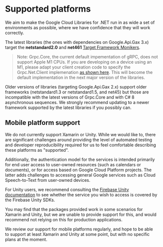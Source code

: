 # Supported platforms

We aim to make the Google Cloud Libraries for .NET run in as wide a
set of environments as possible, where we have confidence that they
will work correctly.

The latest libraries (the ones with dependencies on Google.Api.Gax
3.x) target the **netstandard2.0** and **net461** [Target
Framework Monikers](https://docs.microsoft.com/en-us/nuget/schema/target-frameworks).

> Note: Grpc.Core, the current default impementation of gRPC, does
> not support Apple M1 CPUs. If you are developing on a device using
> an M1, please adapt your client creation code to specify the
> Grpc.Net.Client implemenation [as shown here](https://github.com/googleapis/google-cloud-dotnet/issues/7560#issuecomment-975414370).
> This will become the default implementation in the next major
> version of the libraries.

Older versions of libraries (targeting Google.Api.Gax 2.x) support
older frameworks (netstandard1.3 or netstandard1.5, and net45) but
those are incompatible with the latest versions of Grpc.Core and
with C# 8 asynchronous sequences. We strongly recommend updating to
a newer framework supported by the latest libraries if you possibly
can.

## Mobile platform support

We do not currently support Xamarin or Unity. While we would like
to, there are significant challenges around providing the level of
automated testing and developer reproducibility required for us to
feel comfortable describing these platforms as "supported".

Additionally, the authentication model for the services is intended
primarily for end user access to user-owned resources (such as
calendars or documents), or for access based on Google Cloud
Platform projects. The latter adds challenges to accessing general
Google services such as Cloud Speech-to-Text from user-owned devices.

For Unity users, we recommend consulting the [Firebase Unity
documentation](https://firebase.google.com/docs/unity/setup) to see
whether the service you wish to access is covered by the Firebase Unity
SDKs.

You may find that the packages provided work in some scenarios for
Xamarin and Unity, but we are unable to provide support for this,
and would recommend not relying on this for production applications.

We review our support for mobile platforms regularly, and hope to be
able to support at least Xamarin and Unity at some point, but with
no specific plans at the moment.
